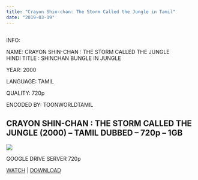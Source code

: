 ```yaml
---
title: "Crayon Shin-chan: The Storm Called the Jungle in Tamil"
date: "2019-03-19"
---
```


## 

INFO:

NAME: CRAYON SHIN-CHAN : THE STORM CALLED THE JUNGLE  
HINDI TITLE : SHINCHAN BUNGLE IN JUNGLE

YEAR: 2000

LANGUAGE: TAMIL 

QUALITY: 720p

ENCODED BY: TOONWORLDTAMIL

## CRAYON SHIN-CHAN : THE STORM CALLED THE JUNGLE (2000) – TAMIL DUBBED – 720p – 1GB 

[![](https://2.bp.blogspot.com/-3lTFiBqUqQI/XG1zi3jKrRI/AAAAAAAAA-w/2q3OPym5a6MmPSlxVIATeFBv5ycAVKHeACLcBGAs/s320/5cf71fe02a6a141544e23a9532a266f5.jpg)](https://2.bp.blogspot.com/-3lTFiBqUqQI/XG1zi3jKrRI/AAAAAAAAA-w/2q3OPym5a6MmPSlxVIATeFBv5ycAVKHeACLcBGAs/s1600/5cf71fe02a6a141544e23a9532a266f5.jpg)

GOOGLE DRIVE SERVER 720p

[WATCH](https://clk.ink/FeIL) | [DOWNLOAD](https://clk.ink/FeIL)
